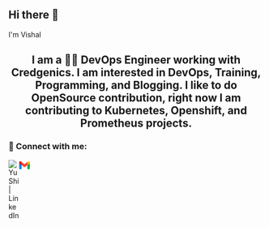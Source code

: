 ## Hi there 👋
I'm Vishal


<h2 align="center">
I am a 👨‍💻 DevOps Engineer working with Credgenics. I am interested in DevOps, Training, Programming, and Blogging. I like to do OpenSource contribution, right now I am contributing to Kubernetes, Openshift, and Prometheus projects.</h2> 


### 🤝 Connect with me:

<a href="https://www.linkedin.com/in/vishal-goel-1253a4201/"><img align="left" src="https://raw.githubusercontent.com/yushi1007/yushi1007/main/images/linkedin.svg" alt="Yu Shi | LinkedIn" width="21px"/></a>

<a href="https://www.linkedin.com/in/vishal-goel-1253a4201/"><img align="left" src="https://github.com/vishal2088/vishal2088/blob/main/images/gmail.png" alt="Yu Shi | LinkedIn" width="21px"/></a>


</br>


